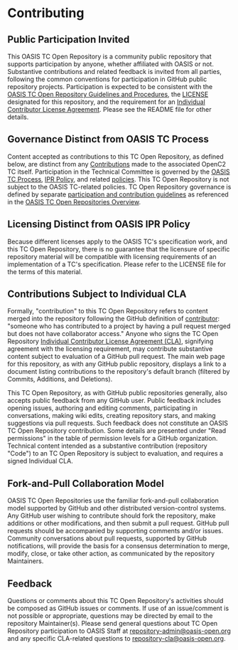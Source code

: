 # Contributing

## Public Participation Invited

This OASIS TC Open Repository is a community public repository that supports participation by anyone, whether affiliated with OASIS or not.  Substantive contributions and related feedback is invited from all parties, following the common conventions for participation in GitHub public repository projects.  Participation is expected to be consistent with the [OASIS TC Open Repository Guidelines and Procedures](https://www.oasis-open.org/policies-guidelines/open-repositories), the [LICENSE](LICENSE.md) designated for this repository, and the requirement for an [Individual Contributor License Agreement](https://cla-assistant.io/oasis-open/Open-Repo-admin).  Please see the README file for other details.

## Governance Distinct from OASIS TC Process

Content accepted as contributions to this TC Open Repository, as defined below, are distinct from any [Contributions](https://www.oasis-open.org/policies-guidelines/ipr#contributions) made to the associated OpenC2 TC itself. Participation in the Technical Committee is governed by the [OASIS TC Process](https://www.oasis-open.org/policies-guidelines/tc-process), [IPR Policy](https://www.oasis-open.org/policies-guidelines/ipr), and related [policies](https://www.oasis-open.org/policies-guidelines/). This TC Open Repository is not subject to the OASIS TC-related policies. TC Open Repository governance is defined by separate [participation and contribution guidelines](https://www.oasis-open.org/policies-guidelines/open-repositories) as referenced in the [OASIS TC Open Repositories Overview](https://www.oasis-open.org/resources/open-repositories/).

## Licensing Distinct from OASIS IPR Policy

Because different licenses apply to the OASIS TC's specification work, and this TC Open Repository, there is no guarantee that the licensure of specific repository material will be compatible with licensing requirements of an implementation of a TC's specification.  Please refer to the LICENSE file for the terms of this material.

## Contributions Subject to Individual CLA

Formally, "contribution" to this TC Open Repository refers to content merged into the repository following the GitHub definition of [contributor](https://help.github.com/articles/github-glossary/#contributor): "someone who has contributed to a project by having a pull request merged but does not have collaborator access."  Anyone who signs the TC Open Repository [Individual Contributor License Agreement (CLA)](https://cla-assistant.io/oasis-open/Open-Repo-admin), signifying agreement with the licensing requirement, may contribute substantive content subject to evaluation of a GitHub pull request.  The main web page for this repository, as with any GitHub public repository, displays a link to a document listing contributions to the repository's default branch (filtered by Commits, Additions, and Deletions).

This TC Open Repository, as with GitHub public repositories generally, also accepts public feedback from any GitHub user. Public feedback includes opening issues, authoring and editing comments, participating in conversations, making wiki edits, creating repository stars, and making suggestions via pull requests. Such feedback does not constitute an OASIS TC Open Repository contribution. Some details are presented under "Read permissions" in the table of permission levels for a GitHub organization. Technical content intended as a substantive contribution (repository "Code") to an TC Open Repository is subject to evaluation, and requires a signed Individual CLA.

## Fork-and-Pull Collaboration Model

OASIS TC Open Repositories use the familiar fork-and-pull collaboration model supported by GitHub and other distributed version-control systems. Any GitHub user wishing to contribute should fork the repository, make additions or other modifications, and then submit a pull request. GitHub pull requests should be accompanied by supporting comments and/or issues. Community conversations about pull requests, supported by GitHub notifications, will provide the basis for a consensus determination to merge, modify, close, or take other action, as communicated by the repository Maintainers.

## Feedback

Questions or comments about this TC Open Repository's activities should be composed as GitHub issues or comments. If use of an issue/comment is not possible or appropriate, questions may be directed by email to the repository Maintainer(s).  Please send general questions about TC Open Repository participation to OASIS Staff at repository-admin@oasis-open.org and any specific CLA-related questions to repository-cla@oasis-open.org.
